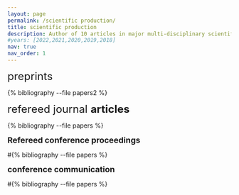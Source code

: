 ```yaml
---
layout: page
permalink: /scientific production/
title: scientific production
description: Author of 10 articles in major multi-disciplinary scientific journals and leading peer-reviewed international journals. More than 20 communications in prestigious international conferences.
#years: [2022,2021,2020,2019,2018]
nav: true
nav_order: 1
---
```

<!-- _pages/publications.md -->
<div><font size="+2">preprints</font></div>
<div class="publications">

{% bibliography --file papers2 %}

</div>

<div><font size="+2">refereed journal <b>articles</b></font></div>
<div class="publications">

{% bibliography --file papers %}

</div>


<div><font size="+1"><b>Refereed conference proceedings</b></font></div>
<div class="publications">

#{% bibliography --file papers %}

</div>

<div><font size="+1"><b>conference communication</b></font></div>
<div class="publications">

#{% bibliography --file papers %}

</div>
